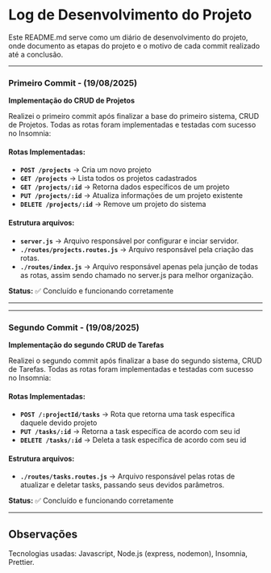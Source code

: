 # Log de Desenvolvimento do Projeto

Este README.md serve como um diário de desenvolvimento do projeto, onde documento as etapas do projeto e o motivo de cada commit realizado até a conclusão.

---

### Primeiro Commit - (19/08/2025)
**Implementação do CRUD de Projetos**

Realizei o primeiro commit após finalizar a base do primeiro sistema, CRUD de Projetos. Todas as rotas foram implementadas e testadas com sucesso no Insomnia:

#### Rotas Implementadas:
- **`POST /projects`** → Cria um novo projeto
- **`GET /projects`** → Lista todos os projetos cadastrados
- **`GET /projects/:id`** → Retorna dados específicos de um projeto
- **`PUT /projects/:id`** → Atualiza informações de um projeto existente
- **`DELETE /projects/:id`** → Remove um projeto do sistema

#### Estrutura arquivos:
- **`server.js`** → Arquivo responsável por configurar e inciar servidor.
- **`./routes/projects.routes.js`** → Arquivo responsável pela criação das rotas.
- **`./routes/index.js`** → Arquivo responsável apenas pela junção de todas as rotas, assim sendo chamado no server.js para melhor organização.

**Status:** ✅ Concluído e funcionando corretamente

---
---

### Segundo Commit - (19/08/2025)
**Implementação do segundo CRUD de Tarefas**

Realizei o segundo commit após finalizar a base do segundo sistema, CRUD de Tarefas. Todas as rotas foram implementadas e testadas com sucesso no Insomnia:

#### Rotas Implementadas:
- **`POST /:projectId/tasks`** → Rota que retorna uma task específica daquele devido projeto
- **`PUT /tasks/:id`** → Retorna a task específica de acordo com seu id
- **`DELETE /tasks/:id`** → Deleta a task específica de acordo com seu id

#### Estrutura arquivos:
- **`./routes/tasks.routes.js`** → Arquivo responsável pelas rotas de atualizar e deletar tasks, passando seus devidos parâmetros.

**Status:** ✅ Concluído e funcionando corretamente

---

## Observações

Tecnologias usadas: Javascript, Node.js (express, nodemon), Insomnia,  Prettier.
